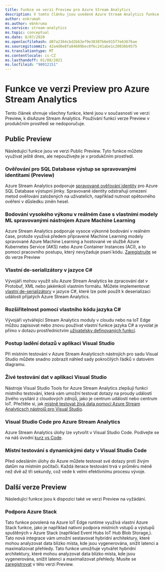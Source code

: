 ```yaml
---
title: Funkce ve verzi Preview pro Azure Stream Analytics
description: V tomto článku jsou uvedené Azure Stream Analytics funkce, které jsou momentálně ve verzi Preview.
author: enkrumah
ms.author: ebnkruma
ms.service: stream-analytics
ms.topic: conceptual
ms.date: 8/07/2020
ms.openlocfilehash: d07a2364cbd2b63ef9e38387b6e915f7e63676ae
ms.sourcegitcommit: 42a4d0e8fa84609bec0f6c241abe1c20036b9575
ms.translationtype: MT
ms.contentlocale: cs-CZ
ms.lasthandoff: 01/08/2021
ms.locfileid: "98012151"
---
```

# <a name="azure-stream-analytics-preview-features"></a>Funkce ve verzi Preview pro Azure Stream Analytics

Tento článek shrnuje všechny funkce, které jsou v současnosti ve verzi Preview, k disAzure Stream Analytics. Používání funkcí verze Preview v produkčním prostředí se nedoporučuje.

## <a name="public-previews"></a>Public Preview

Následující funkce jsou ve verzi Public Preview. Tyto funkce můžete využívat ještě dnes, ale nepoužívejte je v produkčním prostředí.

### <a name="authenticate-to-sql-database-output-with-managed-identities-preview"></a>Ověřování pro SQL Database výstup se spravovanými identitami (Preview)

Azure Stream Analytics podporuje [spravované ověřování identity](../active-directory/managed-identities-azure-resources/overview.md) pro Azure SQL Database výstupní jímky. Spravované identity odstraňují omezení metod ověřování založených na uživatelích, například nutnost opětovného ověření v důsledku změn hesel. 

### <a name="real-time-high-performance-scoring-with-custom-ml-models-managed-by-azure-machine-learning"></a>Bodování vysokého výkonu v reálném čase s vlastními modely ML spravovanými nástrojem Azure Machine Learning

Azure Stream Analytics podporuje vysoce výkonné bodování v reálném čase, protože využívá předem připravené Machine Learning modely spravované Azure Machine Learning a hostované ve službě Azure Kubernetes Service (AKS) nebo Azure Container Instances (ACI), a to pomocí pracovního postupu, který nevyžaduje psaní kódu. [Zaregistrujte](https://aka.ms/asapreview1) se do verze Preview

### <a name="c-custom-de-serializers"></a>Vlastní de-serializátory v jazyce C#
Vývojáři mohou využít sílu Azure Stream Analytics ke zpracování dat v Protobuf, XML nebo jakémkoli vlastním formátu. Můžete implementovat [vlastní de-serializátory](custom-deserializer-examples.md) v jazyce C#, které lze poté použít k deserializaci událostí přijatých Azure Stream Analytics.

### <a name="extensibility-with-c-custom-code"></a>Rozšiřitelnost pomocí vlastního kódu jazyka C#

Vývojáři vytvářející Stream Analytics moduly v cloudu nebo na IoT Edge můžou zapisovat nebo znovu používat vlastní funkce jazyka C# a vyvolat je přímo v dotazu prostřednictvím [uživatelsky definovaných funkcí](stream-analytics-edge-csharp-udf-methods.md).

### <a name="debug-query-steps-in-visual-studio"></a>Postup ladění dotazů v aplikaci Visual Studio

Při místním testování v Azure Stream Analyticsch nástrojích pro sadu Visual Studio můžete snadno zobrazit náhled sady pokročilých řádků v datovém diagramu. 


### <a name="live-data-testing-in-visual-studio"></a>Živé testování dat v aplikaci Visual Studio

Nástroje Visual Studio Tools for Azure Stream Analytics zlepšují funkci místního testování, která vám umožní testovat dotazy na proudy událostí živého vysílání z cloudových zdrojů, jako je centrum událostí nebo centrum IoT. Přečtěte si, jak [místně testovat živá data pomocí Azure Stream Analyticsch nástrojů pro Visual Studio](stream-analytics-live-data-local-testing.md).

### <a name="visual-studio-code-for-azure-stream-analytics"></a>Visual Studio Code pro Azure Stream Analytics

Azure Stream Analytics úlohy lze vytvořit v Visual Studio Code. Podívejte se na náš úvodní [kurz vs Code](./quick-create-visual-studio-code.md).

### <a name="local-testing-with-live-data-in-visual-studio-code"></a>Místní testování s dynamickými daty v Visual Studio Code

Před odesláním úlohy do Azure můžete testovat své dotazy proti živým datům na místním počítači. Každá iterace testování trvá v průměru méně než dvě až tři sekundy, což vede k velmi efektivnímu procesu vývoje.

## <a name="other-previews"></a>Další verze Preview

Následující funkce jsou k dispozici také ve verzi Preview na vyžádání.

### <a name="support-for-azure-stack"></a>Podpora Azure Stack
Tato funkce povolená na Azure IoT Edge runtime využívá vlastní Azure Stack funkce, jako je například nativní podpora místních vstupů a výstupů spuštěných v Azure Stack (například Event Hubs IoT Hub Blob Storage,). Tato nová integrace vám umožní sestavovat hybridní architektury, které mohou analyzovat data blízko místa, kde jsou vygenerována, snížit latenci a maximalizovat přehledy.
Tato funkce umožňuje vytvářet hybridní architektury, které mohou analyzovat data blízko místa, kde jsou vygenerována, snížit latenci a maximalizovat přehledy. Musíte se [zaregistrovat](https://aka.ms/asapreview1) v této verzi Preview.